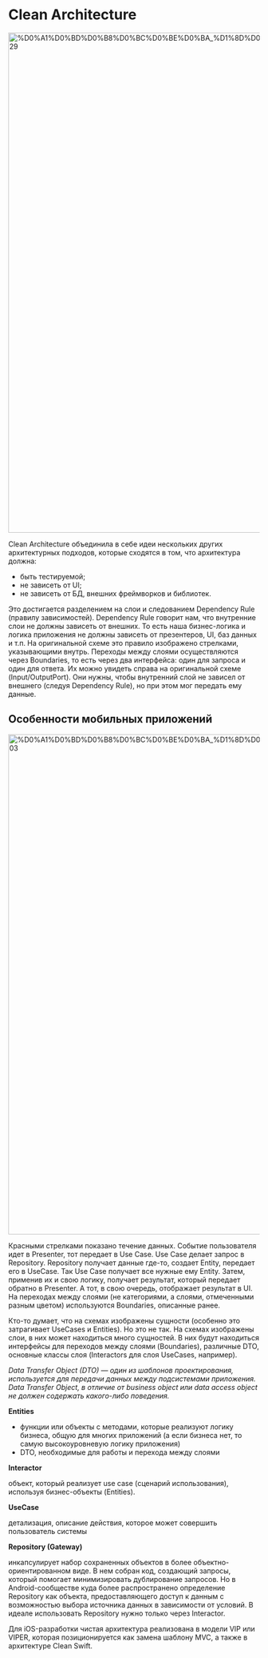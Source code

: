 # Сlean Architecture

<img width="1000" alt="%D0%A1%D0%BD%D0%B8%D0%BC%D0%BE%D0%BA_%D1%8D%D0%BA%D1%80%D0%B0%D0%BD%D0%B0_2023-12-19_%D0%B2_11 46 29" src="https://github.com/DenDmitriev/iOS-Interview/assets/65191747/6d2d5433-9e0b-4c58-991b-503bdae91667">

Clean Architecture объединила в себе идеи нескольких других архитектурных подходов, которые сходятся в том, что архитектура должна:
- быть тестируемой;
- не зависеть от UI;
- не зависеть от БД, внешних фреймворков и библиотек.

Это достигается разделением на слои и следованием Dependency Rule (правилу зависимостей). Dependency Rule говорит нам, что внутренние слои не должны зависеть от внешних. То есть наша бизнес-логика и логика приложения не должны зависеть от презентеров, UI, баз данных и т.п. На оригинальной схеме это правило изображено стрелками, указывающими внутрь. Переходы между слоями осуществляются через Boundaries, то есть через два интерфейса: один для запроса и один для ответа. Их можно увидеть справа на оригинальной схеме (Input/OutputPort). Они нужны, чтобы внутренний слой не зависел от внешнего (следуя Dependency Rule), но при этом мог передать ему данные.

## Особенности мобильных приложений

<img width="1000" alt="%D0%A1%D0%BD%D0%B8%D0%BC%D0%BE%D0%BA_%D1%8D%D0%BA%D1%80%D0%B0%D0%BD%D0%B0_2023-12-19_%D0%B2_11 48 03" src="https://github.com/DenDmitriev/iOS-Interview/assets/65191747/555d170c-d683-4691-ad9c-f8cc546d6a35">


Красными стрелками показано течение данных. Событие пользователя идет в Presenter, тот передает в Use Case. Use Case делает запрос в Repository. Repository получает данные где-то, создает Entity, передает его в UseCase. Так Use Case получает все нужные ему Entity. Затем, применив их и свою логику, получает результат, который передает обратно в Presenter. А тот, в свою очередь, отображает результат в UI. На переходах между слоями (не категориями, а слоями, отмеченными разным цветом) используются Boundaries, описанные ранее.

Кто-то думает, что на схемах изображены сущности (особенно это затрагивает UseCases и Entities). Но это не так. На схемах изображены слои, в них может находиться много сущностей. В них будут находиться интерфейсы для переходов между слоями (Boundaries), различные DTO, основные классы слоя (Interactors для слоя UseCases, например).

*Data Transfer Object (DTO) — один из шаблонов проектирования, используется для передачи данных между подсистемами приложения. Data Transfer Object, в отличие от business object или data access object не должен содержать какого-либо поведения.*

**Entities**

- функции или объекты с методами, которые реализуют логику бизнеса, общую для многих приложений (а если бизнеса нет, то самую высокоуровневую логику приложения)
- DTO, необходимые для работы и перехода между слоями

**Interactor**

объект, который реализует use case (сценарий использования), используя бизнес-объекты (Entities).

**UseCase**

детализация, описание действия, которое может совершить пользователь системы

**Repository (Gateway)**

инкапсулирует набор сохраненных объектов в более объектно-ориентированном виде. В нем собран код, создающий запросы, который помогает минимизировать дублирование запросов. Но в Android-сообществе куда более распространено определение Repository как объекта, предоставляющего доступ к данным с возможностью выбора источника данных в зависимости от условий. В идеале использовать Repository нужно только через Interactor.

Для iOS-разработки чистая архитектура реализована в модели VIP или VIPER, которая позиционируется как замена шаблону MVC, а также в архитектуре Clean Swift.
